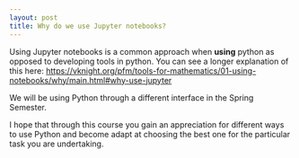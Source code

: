 ```yaml
---
layout: post
title: Why do we use Jupyter notebooks?
---
```


Using Jupyter notebooks is a common approach when **using** python as opposed to developing tools in python.
You can see a longer explanation of this here: https://vknight.org/pfm/tools-for-mathematics/01-using-notebooks/why/main.html#why-use-jupyter

We will be using Python through a different interface in the Spring Semester.

I hope that through this course you gain an appreciation for different ways to use Python and become adapt at choosing the best one for the
particular task you are undertaking.
